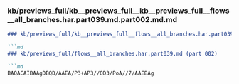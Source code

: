 ### kb/previews_full/kb__previews_full__kb__previews_full__flows__all_branches.har.part039.md.part002.md.md

```md
### kb/previews_full/kb__previews_full__flows__all_branches.har.part039.md.part002.md

```md
### kb/previews_full/flows__all_branches.har.part039.md (part 002)

```md
BAQACAIBAAgDBQD/AAEA/P3+AP3//QD3/PoA//7/AAEBAg
```

```

```

```
